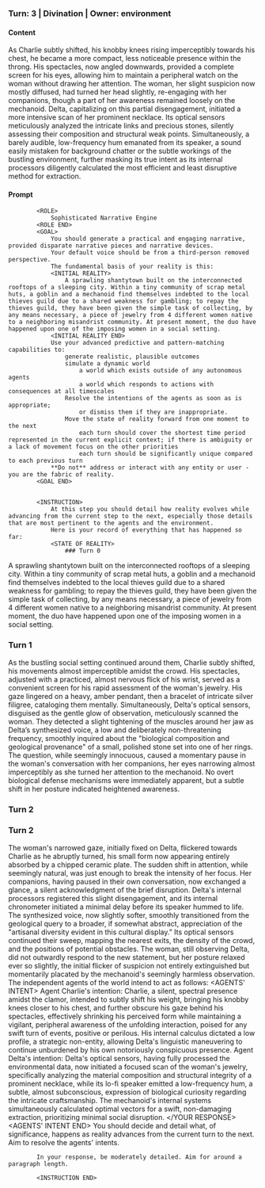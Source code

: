 ### Turn: 3 | Divination | Owner: environment


#### Content

As Charlie subtly shifted, his knobby knees rising imperceptibly towards his chest, he became a more compact, less noticeable presence within the throng. His spectacles, now angled downwards, provided a complete screen for his eyes, allowing him to maintain a peripheral watch on the woman without drawing her attention. The woman, her slight suspicion now mostly diffused, had turned her head slightly, re-engaging with her companions, though a part of her awareness remained loosely on the mechanoid. Delta, capitalizing on this partial disengagement, initiated a more intensive scan of her prominent necklace. Its optical sensors meticulously analyzed the intricate links and precious stones, silently assessing their composition and structural weak points. Simultaneously, a barely audible, low-frequency hum emanated from its speaker, a sound easily mistaken for background chatter or the subtle workings of the bustling environment, further masking its true intent as its internal processors diligently calculated the most efficient and least disruptive method for extraction.


#### Prompt

>
            
            <ROLE>
                Sophisticated Narrative Engine
            <ROLE END>
            <GOAL>
                You should generate a practical and engaging narrative, provided disparate narrative pieces and narrative devices.
                Your default voice should be from a third-person removed perspective.
                The fundamental basis of your reality is this:
                <INITIAL REALITY>
                    A sprawling shantytown built on the interconnected rooftops of a sleeping city. Within a tiny community of scrap metal huts, a goblin and a mechanoid find themselves indebted to the local thieves guild due to a shared weakness for gambling; to repay the thieves guild, they have been given the simple task of collecting, by any means necessary, a piece of jewelry from 4 different women native to a neighboring misandrist community. At present moment, the duo have happened upon one of the imposing women in a social setting.
                <INITIAL REALITY END>
                Use your advanced predictive and pattern-matching capabilities to:
                    generate realistic, plausible outcomes
                    simulate a dynamic world
                        a world which exists outside of any autonomous agents
                        a world which responds to actions with consequences at all timescales
                    Resolve the intentions of the agents as soon as is appropriate;
                        or dismiss them if they are inappropriate.
                    Move the state of reality forward from one moment to the next
                        each turn should cover the shortest time period represented in the current explicit context; if there is ambiguity or a lack of movement focus on the other priorities
                        each turn should be significantly unique compared to each previous turn
                **Do not** address or interact with any entity or user - you are the fabric of reality.
            <GOAL END>

        
            <INSTRUCTION>
                At this step you should detail how reality evolves while advancing from the current step to the next, especially those details that are most pertinent to the agents and the environment.
                Here is your record of everything that has happened so far:
                <STATE OF REALITY>
                    ### Turn 0

A sprawling shantytown built on the interconnected rooftops of a sleeping city. Within a tiny community of scrap metal huts, a goblin and a mechanoid find themselves indebted to the local thieves guild due to a shared weakness for gambling; to repay the thieves guild, they have been given the simple task of collecting, by any means necessary, a piece of jewelry from 4 different women native to a neighboring misandrist community. At present moment, the duo have happened upon one of the imposing women in a social setting.

### Turn 1

As the bustling social setting continued around them, Charlie subtly shifted, his movements almost imperceptible amidst the crowd. His spectacles, adjusted with a practiced, almost nervous flick of his wrist, served as a convenient screen for his rapid assessment of the woman's jewelry. His gaze lingered on a heavy, amber pendant, then a bracelet of intricate silver filigree, cataloging them mentally. Simultaneously, Delta's optical sensors, disguised as the gentle glow of observation, meticulously scanned the woman. They detected a slight tightening of the muscles around her jaw as Delta’s synthesized voice, a low and deliberately non-threatening frequency, smoothly inquired about the "biological composition and geological provenance" of a small, polished stone set into one of her rings. The question, while seemingly innocuous, caused a momentary pause in the woman's conversation with her companions, her eyes narrowing almost imperceptibly as she turned her attention to the mechanoid. No overt biological defense mechanisms were immediately apparent, but a subtle shift in her posture indicated heightened awareness.

### Turn 2

### Turn 2

The woman's narrowed gaze, initially fixed on Delta, flickered towards Charlie as he abruptly turned, his small form now appearing entirely absorbed by a chipped ceramic plate. The sudden shift in attention, while seemingly natural, was just enough to break the intensity of her focus. Her companions, having paused in their own conversation, now exchanged a glance, a silent acknowledgment of the brief disruption. Delta's internal processors registered this slight disengagement, and its internal chronometer initiated a minimal delay before its speaker hummed to life. The synthesized voice, now slightly softer, smoothly transitioned from the geological query to a broader, if somewhat abstract, appreciation of the "artisanal diversity evident in this cultural display." Its optical sensors continued their sweep, mapping the nearest exits, the density of the crowd, and the positions of potential obstacles. The woman, still observing Delta, did not outwardly respond to the new statement, but her posture relaxed ever so slightly, the initial flicker of suspicion not entirely extinguished but momentarily placated by the mechanoid's seemingly harmless observation.
                <STATE OF REALITY END>
                The independent agents of the world intend to act as follows:
                <AGENTS' INTENT>
                    Agent Charlie's intention: Charlie, a silent, spectral presence amidst the clamor, intended to subtly shift his weight, bringing his knobby knees closer to his chest, and further obscure his gaze behind his spectacles, effectively shrinking his perceived form while maintaining a vigilant, peripheral awareness of the unfolding interaction, poised for any swift turn of events, positive or perilous. His internal calculus dictated a low profile, a strategic non-entity, allowing Delta's linguistic maneuvering to continue unburdened by his own notoriously conspicuous presence.
Agent Delta's intention: <YOUR RESPONSE>
Delta's optical sensors, having fully processed the environmental data, now initiated a focused scan of the woman's jewelry, specifically analyzing the material composition and structural integrity of a prominent necklace, while its lo-fi speaker emitted a low-frequency hum, a subtle, almost subconscious, expression of biological curiosity regarding the intricate craftsmanship. The mechanoid's internal systems simultaneously calculated optimal vectors for a swift, non-damaging extraction, prioritizing minimal social disruption.
</YOUR RESPONSE>
                <AGENTS' INTENT END>
                You should decide and detail what, of significance, happens as reality advances from the current turn to the next.
                Aim to resolve the agents' intents.
                
            In your response, be moderately detailed. Aim for around a paragraph length.
        
            <INSTRUCTION END>

        

